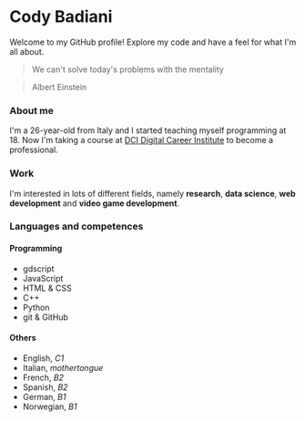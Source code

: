 # Cody Badiani

Welcome to my GitHub profile!
Explore my code and have a feel for what I'm all about.

> We can't solve today's problems with the mentality

> Albert Einstein

### About me

I'm a 26-year-old from Italy and I started teaching myself programming at 18. Now I'm taking a course at [DCI Digital Career Institute](https://digitalcareerinstitute.org/) to become a professional.

### Work

I'm interested in lots of different fields, namely **research**, **data science**, **web development** and **video game development**.

### Languages and competences

#### Programming

- gdscript
- JavaScript
- HTML & CSS
- C++
- Python
- git & GitHub

#### Others

- English, *C1*
- Italian, *mothertongue*
- French, *B2*
- Spanish, *B2*
- German, *B1*
- Norwegian, *B1*
